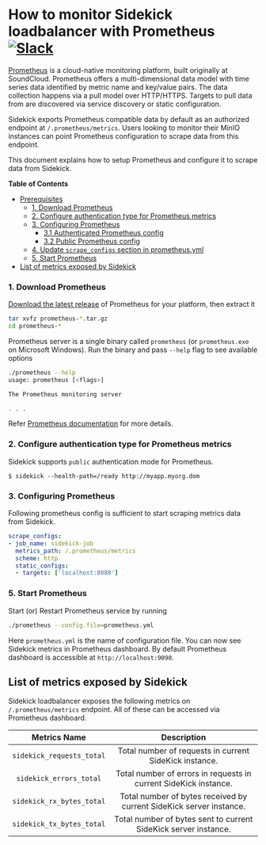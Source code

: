 # How to monitor Sidekick loadbalancer with Prometheus [![Slack](https://slack.min.io/slack?type=svg)](https://slack.min.io)

[Prometheus](https://prometheus.io) is a cloud-native monitoring platform, built originally at SoundCloud. Prometheus offers a multi-dimensional data model with time series data identified by metric name and key/value pairs. The data collection happens via a pull model over HTTP/HTTPS. Targets to pull data from are discovered via service discovery or static configuration.

Sidekick exports Prometheus compatible data by default as an authorized endpoint at `/.prometheus/metrics`. Users looking to monitor their MinIO instances can point Prometheus configuration to scrape data from this endpoint.

This document explains how to setup Prometheus and configure it to scrape data from Sidekick.

**Table of Contents**

- [Prerequisites](#prerequisites)
    - [1. Download Prometheus](#1-download-prometheus)
    - [2. Configure authentication type for Prometheus metrics](#2-configure-authentication-type-for-prometheus-metrics)
    - [3. Configuring Prometheus](#3-configuring-prometheus)
        - [3.1 Authenticated Prometheus config](#31-authenticated-prometheus-config)
        - [3.2 Public Prometheus config](#32-public-prometheus-config)
    - [4. Update `scrape_configs` section in prometheus.yml](#4-update-scrapeconfigs-section-in-prometheusyml)
    - [5. Start Prometheus](#5-start-prometheus)
- [List of metrics exposed by Sidekick](#list-of-metrics-exposed-by-sidekick)

### 1. Download Prometheus

[Download the latest release](https://prometheus.io/download) of Prometheus for your platform, then extract it

```sh
tar xvfz prometheus-*.tar.gz
cd prometheus-*
```

Prometheus server is a single binary called `prometheus` (or `prometheus.exe` on Microsoft Windows). Run the binary and pass `--help` flag to see available options

```sh
./prometheus --help
usage: prometheus [<flags>]

The Prometheus monitoring server

. . .

```

Refer [Prometheus documentation](https://prometheus.io/docs/introduction/first_steps/) for more details.

### 2. Configure authentication type for Prometheus metrics

Sidekick supports `public` authentication mode for Prometheus.

```
$ sidekick --health-path=/ready http://myapp.myorg.dom
```

### 3. Configuring Prometheus

Following prometheus config is sufficient to start scraping metrics data from Sidekick.

```yaml
scrape_configs:
- job_name: sidekick-job
  metrics_path: /.prometheus/metrics
  scheme: http
  static_configs:
  - targets: ['localhost:8080']
```

### 5. Start Prometheus

Start (or) Restart Prometheus service by running

```sh
./prometheus --config.file=prometheus.yml
```

Here `prometheus.yml` is the name of configuration file. You can now see Sidekick metrics in Prometheus dashboard. By default Prometheus dashboard is accessible at `http://localhost:9090`.

## List of metrics exposed by Sidekick

Sidekick loadbalancer exposes the following metrics on `/.prometheus/metrics` endpoint. All of these can be accessed via Prometheus dashboard.

| Metrics Name              | Description                                                      |
|:-------------------------:|:----------------------------------------------------------------:|
| `sidekick_requests_total` | Total number of requests in current SideKick instance.              |
| `sidekick_errors_total`   | Total number of errors in requests in current SideKick instance.    |
| `sidekick_rx_bytes_total` | Total number of bytes received by current SideKick server instance. |
| `sidekick_tx_bytes_total` | Total number of bytes sent to current SideKick server instance.     |
